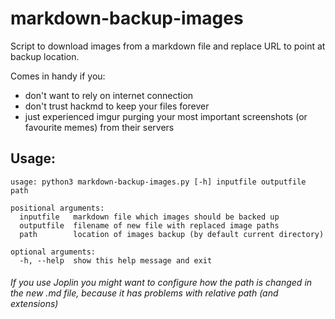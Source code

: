 # markdown-backup-images
Script to download images from a markdown file and replace URL to point at backup location.

Comes in handy if you:
* don't want to rely on internet connection
* don't trust hackmd to keep your files forever
* just experienced imgur purging your most important screenshots (or favourite memes) from their servers

## Usage:
```
usage: python3 markdown-backup-images.py [-h] inputfile outputfile path

positional arguments:
  inputfile   markdown file which images should be backed up
  outputfile  filename of new file with replaced image paths
  path        location of images backup (by default current directory)

optional arguments:
  -h, --help  show this help message and exit
```

###### If you use Joplin you might want to configure how the path is changed in the new .md file, because it has problems with relative path (and extensions)
